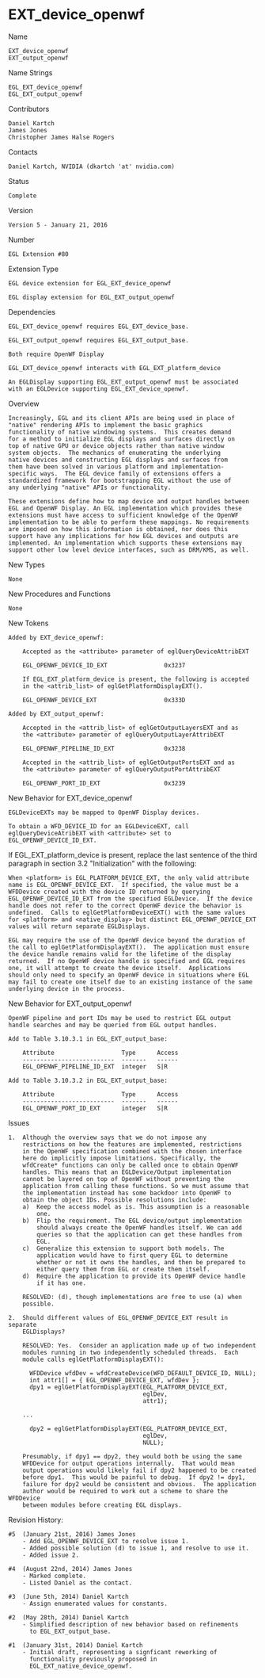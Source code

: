 # EXT_device_openwf

Name

    EXT_device_openwf
    EXT_output_openwf

Name Strings

    EGL_EXT_device_openwf
    EGL_EXT_output_openwf

Contributors

    Daniel Kartch
    James Jones
    Christopher James Halse Rogers

Contacts

    Daniel Kartch, NVIDIA (dkartch 'at' nvidia.com)

Status

    Complete

Version

    Version 5 - January 21, 2016

Number

    EGL Extension #80

Extension Type

    EGL device extension for EGL_EXT_device_openwf

    EGL display extension for EGL_EXT_output_openwf

Dependencies

    EGL_EXT_device_openwf requires EGL_EXT_device_base.

    EGL_EXT_output_openwf requires EGL_EXT_output_base.

    Both require OpenWF Display

    EGL_EXT_device_openwf interacts with EGL_EXT_platform_device

    An EGLDisplay supporting EGL_EXT_output_openwf must be associated
    with an EGLDevice supporting EGL_EXT_device_openwf.

Overview

    Increasingly, EGL and its client APIs are being used in place of
    "native" rendering APIs to implement the basic graphics
    functionality of native windowing systems.  This creates demand
    for a method to initialize EGL displays and surfaces directly on
    top of native GPU or device objects rather than native window
    system objects.  The mechanics of enumerating the underlying
    native devices and constructing EGL displays and surfaces from
    them have been solved in various platform and implementation-
    specific ways.  The EGL device family of extensions offers a
    standardized framework for bootstrapping EGL without the use of
    any underlying "native" APIs or functionality.

    These extensions define how to map device and output handles between
    EGL and OpenWF Display. An EGL implementation which provides these
    extensions must have access to sufficient knowledge of the OpenWF
    implementation to be able to perform these mappings. No requirements
    are imposed on how this information is obtained, nor does this
    support have any implications for how EGL devices and outputs are
    implemented. An implementation which supports these extensions may
    support other low level device interfaces, such as DRM/KMS, as well.

New Types

    None

New Procedures and Functions

    None

New Tokens

    Added by EXT_device_openwf:

        Accepted as the <attribute> parameter of eglQueryDeviceAttribEXT

        EGL_OPENWF_DEVICE_ID_EXT                0x3237

        If EGL_EXT_platform_device is present, the following is accepted
        in the <attrib_list> of eglGetPlatformDisplayEXT().

        EGL_OPENWF_DEVICE_EXT                   0x333D

    Added by EXT_output_openwf:

        Accepted in the <attrib_list> of eglGetOutputLayersEXT and as
        the <attribute> parameter of eglQueryOutputLayerAttribEXT

        EGL_OPENWF_PIPELINE_ID_EXT              0x3238

        Accepted in the <attrib_list> of eglGetOutputPortsEXT and as
        the <attribute> parameter of eglQueryOutputPortAttribEXT

        EGL_OPENWF_PORT_ID_EXT                  0x3239

New Behavior for EXT_device_openwf

    EGLDeviceEXTs may be mapped to OpenWF Display devices.

    To obtain a WFD_DEVICE_ID for an EGLDeviceEXT, call
    eglQueryDeviceAtribEXT with <attribute> set to
    EGL_OPENWF_DEVICE_ID_EXT.

If EGL_EXT_platform_device is present, replace the last sentence of the
third paragraph in section 3.2 "Initialization" with the following:

    When <platform> is EGL_PLATFORM_DEVICE_EXT, the only valid attribute
    name is EGL_OPENWF_DEVICE_EXT.  If specified, the value must be a
    WFDDevice created with the device ID returned by querying
    EGL_OPENWF_DEVICE_ID_EXT from the specified EGLDevice.  If the device
    handle does not refer to the correct OpenWF device the behavior is
    undefined.  Calls to eglGetPlatformDeviceEXT() with the same values
    for <platform> and <native_display> but distinct EGL_OPENWF_DEVICE_EXT
    values will return separate EGLDisplays.

    EGL may require the use of the OpenWF device beyond the duration of
    the call to eglGetPlatformDisplayEXT().  The application must ensure
    the device handle remains valid for the lifetime of the display
    returned.  If no OpenWF device handle is specified and EGL requires
    one, it will attempt to create the device itself.  Applications
    should only need to specify an OpenWF device in situations where EGL
    may fail to create one itself due to an existing instance of the same
    underlying device in the process.

New Behavior for EXT_output_openwf

    OpenWF pipeline and port IDs may be used to restrict EGL output
    handle searches and may be queried from EGL output handles.

    Add to Table 3.10.3.1 in EGL_EXT_output_base:

        Attribute                   Type      Access
        --------------------------  -------   ------
        EGL_OPENWF_PIPELINE_ID_EXT  integer   S|R

    Add to Table 3.10.3.2 in EGL_EXT_output_base:

        Attribute                   Type      Access
        --------------------------  -------   ------
        EGL_OPENWF_PORT_ID_EXT      integer   S|R

Issues

    1.  Although the overview says that we do not impose any
        restrictions on how the features are implemented, restrictions
        in the OpenWF specification combined with the chosen interface
        here do implicitly impose limitations. Specifically, the
        wfdCreate* functions can only be called once to obtain OpenWF
        handles. This means that an EGLDevice/Output implementation
        cannot be layered on top of OpenWF without preventing the
        application from calling these functions. So we must assume that
        the implementation instead has some backdoor into OpenWF to
        obtain the object IDs. Possible resolutions include:
        a)  Keep the access model as is. This assumption is a reasonable
            one.
        b)  Flip the requirement. The EGL device/output implementation
            should always create the OpenWF handles itself. We can add
            queries so that the application can get these handles from
            EGL.
        c)  Generalize this extension to support both models. The
            application would have to first query EGL to determine
            whether or not it owns the handles, and then be prepared to
            either query them from EGL or create them itself.
        d)  Require the application to provide its OpenWF device handle
            if it has one.

        RESOLVED: (d), though implementations are free to use (a) when
        possible.

    2.  Should different values of EGL_OPENWF_DEVICE_EXT result in separate
        EGLDisplays?

        RESOLVED: Yes.  Consider an application made up of two independent
        modules running in two independently scheduled threads.  Each
        module calls eglGetPlatformDisplayEXT():

          WFDDevice wfdDev = wfdCreateDevice(WFD_DEFAULT_DEVICE_ID, NULL);
          int attr1[] = { EGL_OPENWF_DEVICE_EXT, wfdDev };
          dpy1 = eglGetPlatformDisplayEXT(EGL_PLATFORM_DEVICE_EXT,
                                          eglDev,
                                          attr1);

        ...
                                
          dpy2 = eglGetPlatformDisplayEXT(EGL_PLATFORM_DEVICE_EXT,
                                          eglDev,
                                          NULL);

        Presumably, if dpy1 == dpy2, they would both be using the same
        WFDDevice for output operations internally.  That would mean
        output operations would likely fail if dpy2 happened to be created
        before dpy1.  This would be painful to debug.  If dpy2 != dpy1,
        failure for dpy2 would be consistent and obvious.  The application
        author would be required to work out a scheme to share the WFDDevice
        between modules before creating EGL displays.

Revision History:

    #5  (January 21st, 2016) James Jones
        - Add EGL_OPENWF_DEVICE_EXT to resolve issue 1.
        - Added possible solution (d) to issue 1, and resolve to use it.
        - Added issue 2.

    #4  (August 22nd, 2014) James Jones
        - Marked complete.
        - Listed Daniel as the contact.

    #3  (June 5th, 2014) Daniel Kartch
        - Assign enumerated values for constants.

    #2  (May 28th, 2014) Daniel Kartch
        - Simplified description of new behavior based on refinements
          to EGL_EXT_output_base.

    #1  (January 31st, 2014) Daniel Kartch
        - Initial draft, representing a signficant reworking of
          functionality previously proposed in
          EGL_EXT_native_device_openwf.
